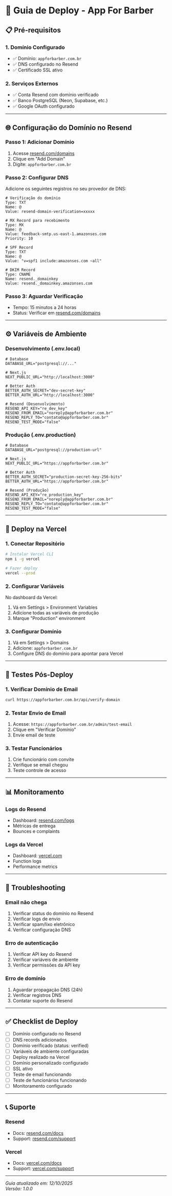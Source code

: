 # 🚀 Guia de Deploy - App For Barber

## 📋 Pré-requisitos

### **1. Domínio Configurado**
- ✅ Domínio: `appforbarber.com.br`
- ✅ DNS configurado no Resend
- ✅ Certificado SSL ativo

### **2. Serviços Externos**
- ✅ Conta Resend com domínio verificado
- ✅ Banco PostgreSQL (Neon, Supabase, etc.)
- ✅ Google OAuth configurado

---

## 🌐 Configuração do Domínio no Resend

### **Passo 1: Adicionar Domínio**
1. Acesse [resend.com/domains](https://resend.com/domains)
2. Clique em "Add Domain"
3. Digite: `appforbarber.com.br`

### **Passo 2: Configurar DNS**
Adicione os seguintes registros no seu provedor de DNS:

```dns
# Verificação do domínio
Type: TXT
Name: @
Value: resend-domain-verification=xxxxx

# MX Record para recebimento
Type: MX
Name: @
Value: feedback-smtp.us-east-1.amazonses.com
Priority: 10

# SPF Record
Type: TXT
Name: @
Value: "v=spf1 include:amazonses.com ~all"

# DKIM Record
Type: CNAME
Name: resend._domainkey
Value: resend._domainkey.amazonses.com
```

### **Passo 3: Aguardar Verificação**
- Tempo: 15 minutos a 24 horas
- Status: Verificar em [resend.com/domains](https://resend.com/domains)

---

## ⚙️ Variáveis de Ambiente

### **Desenvolvimento (.env.local)**
```env
# Database
DATABASE_URL="postgresql://..."

# Next.js
NEXT_PUBLIC_URL="http://localhost:3000"

# Better Auth
BETTER_AUTH_SECRET="dev-secret-key"
BETTER_AUTH_URL="http://localhost:3000"

# Resend (Desenvolvimento)
RESEND_API_KEY="re_dev_key"
RESEND_FROM_EMAIL="noreply@appforbarber.com.br"
RESEND_REPLY_TO="contato@appforbarber.com.br"
RESEND_TEST_MODE="false"
```

### **Produção (.env.production)**
```env
# Database
DATABASE_URL="postgresql://production-url"

# Next.js
NEXT_PUBLIC_URL="https://appforbarber.com.br"

# Better Auth
BETTER_AUTH_SECRET="production-secret-key-256-bits"
BETTER_AUTH_URL="https://appforbarber.com.br"

# Resend (Produção)
RESEND_API_KEY="re_production_key"
RESEND_FROM_EMAIL="noreply@appforbarber.com.br"
RESEND_REPLY_TO="contato@appforbarber.com.br"
RESEND_TEST_MODE="false"
```

---

## 🔧 Deploy na Vercel

### **1. Conectar Repositório**
```bash
# Instalar Vercel CLI
npm i -g vercel

# Fazer deploy
vercel --prod
```

### **2. Configurar Variáveis**
No dashboard da Vercel:
1. Vá em Settings > Environment Variables
2. Adicione todas as variáveis de produção
3. Marque "Production" environment

### **3. Configurar Domínio**
1. Vá em Settings > Domains
2. Adicione: `appforbarber.com.br`
3. Configure DNS do domínio para apontar para Vercel

---

## 🧪 Testes Pós-Deploy

### **1. Verificar Domínio de Email**
```bash
curl https://appforbarber.com.br/api/verify-domain
```

### **2. Testar Envio de Email**
1. Acesse: `https://appforbarber.com.br/admin/test-email`
2. Clique em "Verificar Domínio"
3. Envie email de teste

### **3. Testar Funcionários**
1. Crie funcionário com convite
2. Verifique se email chegou
3. Teste controle de acesso

---

## 📊 Monitoramento

### **Logs do Resend**
- Dashboard: [resend.com/logs](https://resend.com/logs)
- Métricas de entrega
- Bounces e complaints

### **Logs da Vercel**
- Dashboard: [vercel.com](https://vercel.com)
- Function logs
- Performance metrics

---

## 🚨 Troubleshooting

### **Email não chega**
1. Verificar status do domínio no Resend
2. Verificar logs de envio
3. Verificar spam/lixo eletrônico
4. Verificar configuração DNS

### **Erro de autenticação**
1. Verificar API key do Resend
2. Verificar variáveis de ambiente
3. Verificar permissões da API key

### **Erro de domínio**
1. Aguardar propagação DNS (24h)
2. Verificar registros DNS
3. Contatar suporte do Resend

---

## ✅ Checklist de Deploy

- [ ] Domínio configurado no Resend
- [ ] DNS records adicionados
- [ ] Domínio verificado (status: verified)
- [ ] Variáveis de ambiente configuradas
- [ ] Deploy realizado na Vercel
- [ ] Domínio personalizado configurado
- [ ] SSL ativo
- [ ] Teste de email funcionando
- [ ] Teste de funcionários funcionando
- [ ] Monitoramento configurado

---

## 📞 Suporte

### **Resend**
- Docs: [resend.com/docs](https://resend.com/docs)
- Support: [resend.com/support](https://resend.com/support)

### **Vercel**
- Docs: [vercel.com/docs](https://vercel.com/docs)
- Support: [vercel.com/support](https://vercel.com/support)

---

*Guia atualizado em: 12/10/2025*  
*Versão: 1.0.0*